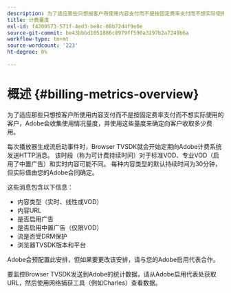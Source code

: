 ```yaml
---
description: 为了适应那些只想按客户所使用内容支付而不是按固定费率支付而不想实际使用的客户，Adobe会收集使用情况量度，并使用这些量度来确定向客户收取多少费用。
title: 计费量度
exl-id: f4200573-571f-4ed3-be8c-08b72d4f9e0e
source-git-commit: be43bbbd1051886c8979ff590a3197b2a7249b6a
workflow-type: tm+mt
source-wordcount: '223'
ht-degree: 0%

---
```


# 概述 {#billing-metrics-overview}

为了适应那些只想按客户所使用内容支付而不是按固定费率支付而不想实际使用的客户，Adobe会收集使用情况量度，并使用这些量度来确定向客户收取多少费用。

每次播放器生成流启动事件时，Browser TVSDK就会开始定期向Adobe计费系统发送HTTP消息。 该时段（称为可计费持续时间）对于标准VOD、专业VOD（启用了中置广告）和实时内容可能不同。 每种内容类型的默认持续时间为30分钟，但实际值由您的Adobe合同确定。

这些消息包含以下信息：

* 内容类型（实时、线性或VOD）
* 内容URL
* 是否启用广告
* 是否启用中置广告（仅限VOD）
* 流是否受DRM保护
* 浏览器TVSDK版本和平台

Adobe会预配置此安排，但如果要更改该安排，请与您的Adobe启用代表合作。

要监控Browser TVSDK发送到Adobe的统计数据，请从Adobe启用代表处获取URL，然后使用网络捕获工具（例如Charles）查看数据。
